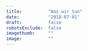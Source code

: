 ```yaml
---
title:          "Was wir tun"
date:           "2018-07-01"
draft:          false
robotsExclude:  false
imagethumb:     ""
image:          ""
---
```

